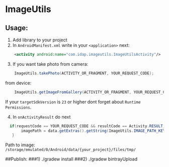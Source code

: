 # ImageUtils

## Usage:
1. Add library to your project
2. In `AndroidManifest.xml` write in your `<application>` next:

 ```xml
     <activity android:name="com.idap.imageutils.ImageUtilsActivity"/>
 ```
 
3. If you want take photo from camera:

 ```java
     ImageUtils.takePhoto(ACTIVITY_OR_FRAGMENT, YOUR_REQUEST_CODE);
 ```
 from device:
 ```java
     ImageUtils.getImageFromGallery(ACTIVITY_OR_FRAGMENT, YOUR_REQUEST_CODE);
 ```
 If your `targetSdkVersion` is `23` or higher dont forget about `Runtime Permissions`.

4. In `onActivityResult` do next

 ```java
   if(requestCode == YOUR_REQUEST_CODE && resultCode == Activity.RESULT_OK){
        imagePath = data.getExtras().getString(ImageUtils.IMAGE_PATH_KEY);
    }
 ```
 Path to image: `/storage/emulated/0/Android/data/{your_project}/files/tmp/`

##Publish:
###1) ./gradew install
###2) ./gradew bintrayUpload
